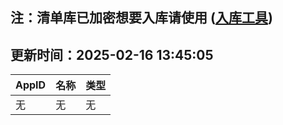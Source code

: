 ## 注：清单库已加密想要入库请使用 ([入库工具](https://github.com/BlankTMing/ManifestAutoUpdate/releases))

## 更新时间：2025-02-16 13:45:05
| AppID | 名称 | 类型  |
| :-------------------- | :----------------------------- | :----------- |
| 无 | 无 | 无 |
